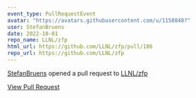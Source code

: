 ```yaml
---
event_type: PullRequestEvent
avatar: "https://avatars.githubusercontent.com/u/1158848?"
user: StefanBruens
date: 2022-10-01
repo_name: LLNL/zfp
html_url: https://github.com/LLNL/zfp/pull/186
repo_url: https://github.com/LLNL/zfp
---
```


<a href='https://github.com/StefanBruens' target='_blank'>StefanBruens</a> opened a pull request to <a href='https://github.com/LLNL/zfp' target='_blank'>LLNL/zfp</a>

<a href='https://github.com/LLNL/zfp/pull/186' target='_blank'>View Pull Request</a>